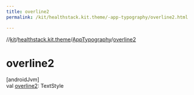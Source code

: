 ```yaml
---
title: overline2
permalink: /kit/healthstack.kit.theme/-app-typography/overline2.html

---
```

//[kit](../../../index.html)/[healthstack.kit.theme](../index.html)/[AppTypography](index.html)/[overline2](overline2.html)



# overline2



[androidJvm]\
val [overline2](overline2.html): TextStyle





